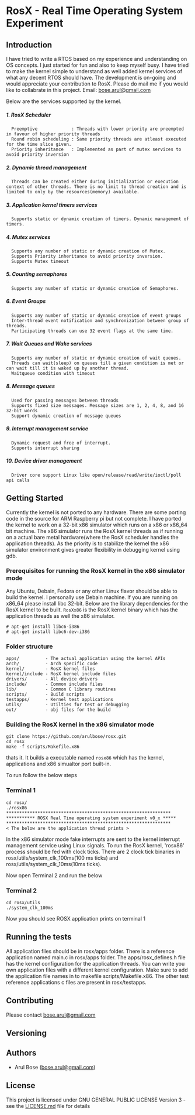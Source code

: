 # RosX - Real Time Operating System Experiment

## Introduction
  I have tried to write a RTOS based on my experience and understanding on OS concepts. I just started for fun and also to keep myself busy. I have tried to make the kernel simple to understand as well added kernel services of what any decent RTOS should have. The development is on-going and would appreciate your contribution to RosX. Please do mail me if you would like to collabrate in this project. Email: bose.arul@gmail.com

Below are the services supported by the kernel.

##### 1. RosX Scheduler
      Preemptive             : Threads with lower priority are preempted in favour of higher priority threads
      Round robin scheduling : Same priority threads are atleast executed for the time slice given.
      Priority inheritance   : Implemented as part of mutex services to avoid priority inversion
##### 2. Dynamic thread management
      Threads can be created either during initialization or execution context of other threads. There is no limit to thread creation and is limited to only by the resources(memory) available.
##### 3. Application kernel timers services
      Supports static or dynamic creation of timers. Dynamic management of timers.
##### 4. Mutex services
      Supports any number of static or dynamic creation of Mutex.
      Supports Priority inheritance to avoid priority inversion.
      Supports Mutex timeout
##### 5. Counting semaphores
      Supports any number of static or dynamic creation of Semaphores.
##### 6. Event Groups
      Supports any number of static or dynamic creation of event groups
      Inter-thread event notification and synchronization between group of threads.
      Participating threads can use 32 event flags at the same time.
##### 7. Wait Queues and Wake services
      Supports any number of static or dynamic creation of wait queues.
      Threads can wait(sleep) on queues till a given condition is met or can wait till it is waked up by another thread.
      Waitqueue condition with timeout
##### 8. Message queues
      Used for passing messages between threads
      Supports fixed size messages. Message sizes are 1, 2, 4, 8, and 16 32-bit words
      Support dynamic creation of message queues
##### 9. Interrupt management service
      Dynamic request and free of interrupt. 
      Supports interrupt sharing
##### 10. Device driver management
      Driver core support Linux like open/release/read/write/ioctl/poll api calls
      
## Getting Started
Currently the kernel is not ported to any hardware. There are some porting code in the source for ARM Raspberry pi but not complete. I have ported the kernel to work on a 32-bit x86 simulator which runs on a x86 or x86_64 bit machine. The x86 simulator runs the RosX kernel threads as if running on a actual bare metal hardware(where the RosX scheduler handles the application threads). As the priority is to stabilize the kernel the x86 simulator environment gives greater flexibility in debugging kernel using gdb.

### Prerequisites for running the RosX kernel in the x86 simulator mode
Any Ubuntu, Debain, Fedora or any other Linux flavor should be able to build the kernel. I personally use Debain machine. If you are running on x86_64 please install libc 32-bit. Below are the library dependencies for the RosX kernel to be built. `RosXx86` is the RosX kernel binary which has the application threads as well the x86 simulator.
```
# apt-get install libc6-i386
# apt-get install libc6-dev-i386
```

### Folder structure
```
apps/          - The actual application using the kernel APIs
arch/          - Arch specific code
kernel/        - RosX kernel files
kernel/include - RosX kernel include files
drivers/       - All device drivers
include/       - Common include files
lib/           - Common C library routines
scripts/       - Build scripts
testapps/      - Kernel test applications
utils/         - Utilties for test or debugging
out/           - obj files for the build
```

### Building the RosX kernel in the x86 simulator mode
```
git clone https://github.com/arulbose/rosx.git
cd rosx
make -f scripts/Makefile.x86 
```
thats it. It builds a executable named `rosx86` which has the kernel, applications and x86 simualtor port built-in.

To run follow the below steps

### Terminal 1
```
cd rosx/
./rosx86
*************************************************************** 
*********** ROSX Real Time operating system experiment v0_x ***** 
***************************************************************
< The below are the application thread prints >
```
In the x86 simulator mode fake interrupts are sent to the kernel interrupt management service using Linux signals. To run the RosX kernel, 'rosx86' process should be fed with clock ticks. There are 2 clock tick binaries in rosx/utils/system_clk_100ms(100 ms ticks) and rosx/utils/system_clk_10ms(10ms ticks). 

Now open Terminal 2 and run the below

### Terminal 2
```
cd rosx/utils
./system_clk_100ms
```
Now you should see ROSX application prints on terminal 1

## Running the tests
All application files should be in rosx/apps folder. There is a reference application named main.c in rosx/apps folder. The apps/rosx_defines.h file has the kernel configuration for the application threads. You can write you own application files with a different kernel configuration. Make sure to add the application file names in to makefile scripts/Makefile.x86. The other test reference applications c files are present in rosx/testapps.


## Contributing
Please contact bose.arul@gmail.com

## Versioning


## Authors
* Arul Bose (bose.arul@gmail.com)


## License
This project is licensed under GNU GENERAL PUBLIC LICENSE Version 3 - see the [LICENSE.md](LICENSE.md) file for details

